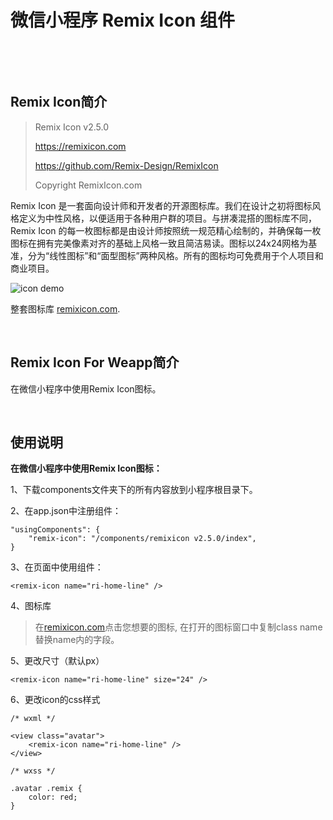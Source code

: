 # 微信小程序 Remix Icon 组件

 &nbsp;

 &nbsp;

## Remix Icon简介

> Remix Icon v2.5.0
>
> https://remixicon.com
>
> https://github.com/Remix-Design/RemixIcon
>
> Copyright RemixIcon.com

Remix Icon 是一套面向设计师和开发者的开源图标库。我们在设计之初将图标风格定义为中性风格，以便适用于各种用户群的项目。与拼凑混搭的图标库不同，Remix Icon 的每一枚图标都是由设计师按照统一规范精心绘制的，并确保每一枚图标在拥有完美像素对齐的基础上风格一致且简洁易读。图标以24x24网格为基准，分为“线性图标”和“面型图标”两种风格。所有的图标均可免费用于个人项目和商业项目。

![icon demo](https://camo.githubusercontent.com/3060a54ac83251b8af14cd1c9440b86c3aaf93b3/687474703a2f2f63646e2e72656d697869636f6e2e636f6d2f707265766965772e737667)

整套图标库 [remixicon.com](https://remixicon.com/).

&nbsp;

## Remix Icon For Weapp简介

在微信小程序中使用Remix Icon图标。

&nbsp;

## 使用说明

**在微信小程序中使用Remix Icon图标：**

1、下载components文件夹下的所有内容放到小程序根目录下。

2、在app.json中注册组件：

```
"usingComponents": {
	"remix-icon": "/components/remixicon v2.5.0/index",
}
```

3、在页面中使用组件：

```
<remix-icon name="ri-home-line" />
```

4、图标库

> 在[remixicon.com](https://remixicon.com/)点击您想要的图标, 在打开的图标窗口中复制class name替换name内的字段。

5、更改尺寸（默认px）

```
<remix-icon name="ri-home-line" size="24" />
```

6、更改icon的css样式

```
/* wxml */

<view class="avatar">
	<remix-icon name="ri-home-line" />
</view>
```

```
/* wxss */

.avatar .remix {
	color: red;
}
```
